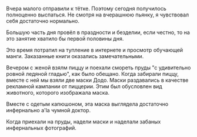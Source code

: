 Вчера малого отправили к тётке. Поэтому сегодня получилось полноценно выспаться.
Не смотря на вчерашнюю пьянку, я чувствовал себя достаточно нормально.

Большую часть дня провёл в праздности и безделии, если честно, то на это занятие хватило бы первой половины дня.

Это время потратил на тупление в интернете и просмотр обучающей манги. Заказанные книги оказались замечательными.

Вечером с женой взялм пиццу и поехали смореть пруды "с удивительно ровной ледяной гладью", как было обещано.
Когда забирали пиццу, вместе с ней мы взяли две маски Додо. Маски раздавались в качестве рекламной кампании от пиццерии. Этим был обусловлен вид животного, которого изображала маска.

Вместе с одетым капюшоном, эта маска выглядела достаточно инфернально a'la чумной доктор.

Когда приехали на пруды, надели маски и наделали забаных инфернальных фотографий.